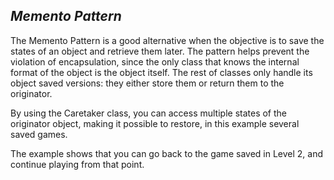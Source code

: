 ## *Memento Pattern*

The Memento Pattern is a good alternative when the objective is to save the states of an object and retrieve them later. The 
pattern helps prevent the violation of encapsulation, since the only class that knows the internal format of the 
object is the object itself. The rest of classes only handle its object saved versions: they either store them or return
them to the originator.

By using the Caretaker class, you can access multiple states of the originator object, making it possible to restore,
in this example several saved games.

The example shows that you can go back to the game saved in Level 2, and continue playing from that point.